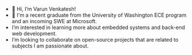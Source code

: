 - 👋 Hi, I’m Varun Venkatesh!
- 👀 I'm a recent graduate from the University of Washington ECE program and an incoming SWE at Microsoft. 
- I’m interested in learning more about embedded systems and back-end web development.
- I’m looking to collaborate on open-source projects that are related to subjects I am passionate about.

<!---
varunven/varunven is a ✨ special ✨ repository because its `README.md` (this file) appears on your GitHub profile.
You can click the Preview link to take a look at your changes.
--->
